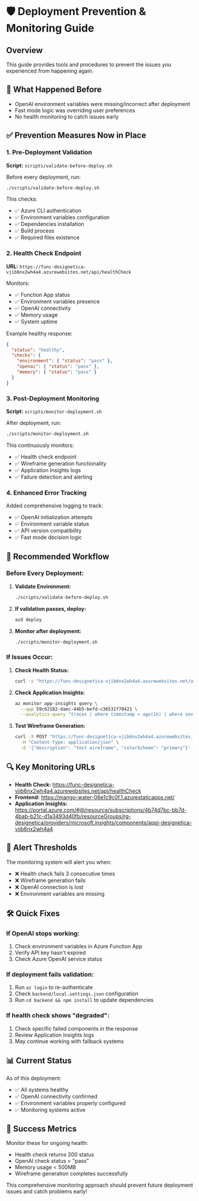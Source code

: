 # 🛡️ Deployment Prevention & Monitoring Guide

## Overview

This guide provides tools and procedures to prevent the issues you experienced from happening again.

## 🚨 What Happened Before

- OpenAI environment variables were missing/incorrect after deployment
- Fast mode logic was overriding user preferences
- No health monitoring to catch issues early

## ✅ Prevention Measures Now in Place

### 1. Pre-Deployment Validation

**Script:** `scripts/validate-before-deploy.sh`

Before every deployment, run:

```bash
./scripts/validate-before-deploy.sh
```

This checks:

- ✅ Azure CLI authentication
- ✅ Environment variables configuration
- ✅ Dependencies installation
- ✅ Build process
- ✅ Required files existence

### 2. Health Check Endpoint

**URL:** `https://func-designetica-vjib6nx2wh4a4.azurewebsites.net/api/healthCheck`

Monitors:

- ✅ Function App status
- ✅ Environment variables presence
- ✅ OpenAI connectivity
- ✅ Memory usage
- ✅ System uptime

Example healthy response:

```json
{
  "status": "healthy",
  "checks": {
    "environment": { "status": "pass" },
    "openai": { "status": "pass" },
    "memory": { "status": "pass" }
  }
}
```

### 3. Post-Deployment Monitoring

**Script:** `scripts/monitor-deployment.sh`

After deployment, run:

```bash
./scripts/monitor-deployment.sh
```

This continuously monitors:

- ✅ Health check endpoint
- ✅ Wireframe generation functionality
- ✅ Application Insights logs
- ✅ Failure detection and alerting

### 4. Enhanced Error Tracking

Added comprehensive logging to track:

- ✅ OpenAI initialization attempts
- ✅ Environment variable status
- ✅ API version compatibility
- ✅ Fast mode decision logic

## 🔧 Recommended Workflow

### Before Every Deployment:

1. **Validate Environment:**

   ```bash
   ./scripts/validate-before-deploy.sh
   ```

2. **If validation passes, deploy:**

   ```bash
   azd deploy
   ```

3. **Monitor after deployment:**
   ```bash
   ./scripts/monitor-deployment.sh
   ```

### If Issues Occur:

1. **Check Health Status:**

   ```bash
   curl -s "https://func-designetica-vjib6nx2wh4a4.azurewebsites.net/api/healthCheck" | jq .
   ```

2. **Check Application Insights:**

   ```bash
   az monitor app-insights query \
     --app 59c62182-daec-44b5-befd-c36531f70421 \
     --analytics-query "traces | where timestamp > ago(1h) | where severityLevel >= 2 | order by timestamp desc | limit 10"
   ```

3. **Test Wireframe Generation:**
   ```bash
   curl -X POST "https://func-designetica-vjib6nx2wh4a4.azurewebsites.net/api/generateWireframe" \
     -H "Content-Type: application/json" \
     -d '{"description": "test wireframe", "colorScheme": "primary"}'
   ```

## 🔍 Key Monitoring URLs

- **Health Check:** https://func-designetica-vjib6nx2wh4a4.azurewebsites.net/api/healthCheck
- **Frontend:** https://mango-water-06e1c9c0f.1.azurestaticapps.net/
- **Application Insights:** https://portal.azure.com/#@/resource/subscriptions/4b74d7bc-bb7d-4bab-b21c-d1a3493d40fb/resourceGroups/rg-designetica/providers/microsoft.insights/components/appi-designetica-vjib6nx2wh4a4

## 🚨 Alert Thresholds

The monitoring system will alert you when:

- ❌ Health check fails 3 consecutive times
- ❌ Wireframe generation fails
- ❌ OpenAI connection is lost
- ❌ Environment variables are missing

## 🛠️ Quick Fixes

### If OpenAI stops working:

1. Check environment variables in Azure Function App
2. Verify API key hasn't expired
3. Check Azure OpenAI service status

### If deployment fails validation:

1. Run `az login` to re-authenticate
2. Check `backend/local.settings.json` configuration
3. Run `cd backend && npm install` to update dependencies

### If health check shows "degraded":

1. Check specific failed components in the response
2. Review Application Insights logs
3. May continue working with fallback systems

## 📊 Current Status

As of this deployment:

- ✅ All systems healthy
- ✅ OpenAI connectivity confirmed
- ✅ Environment variables properly configured
- ✅ Monitoring systems active

## 🎯 Success Metrics

Monitor these for ongoing health:

- Health check returns 200 status
- OpenAI check status = "pass"
- Memory usage < 500MB
- Wireframe generation completes successfully

This comprehensive monitoring approach should prevent future deployment issues and catch problems early!
